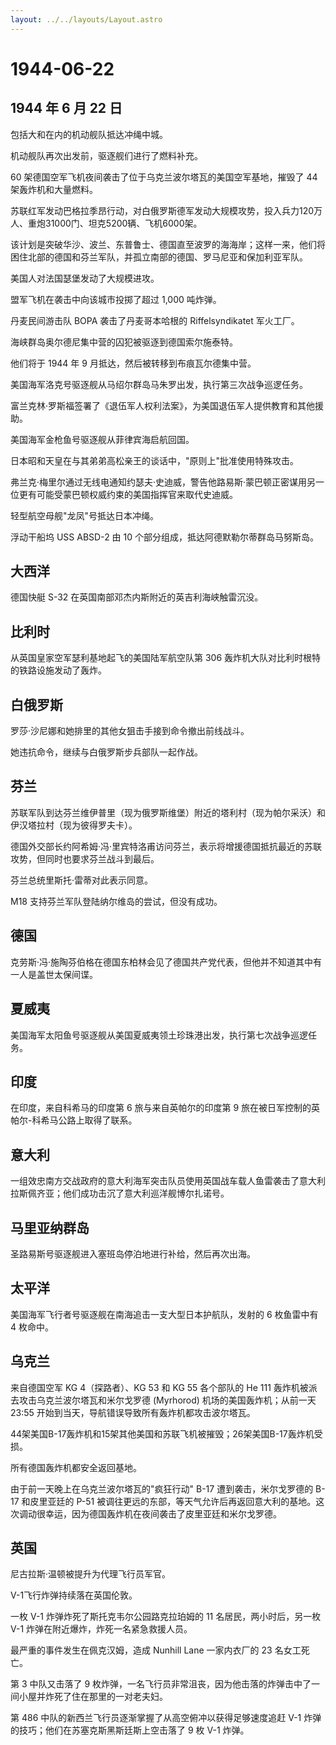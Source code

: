 ```yaml
---
layout: ../../layouts/Layout.astro
---
```


# 1944-06-22

## 1944 年 6 月 22 日

包括大和在内的机动舰队抵达冲绳中城。

机动舰队再次出发前，驱逐舰们进行了燃料补充。

60 架德国空军飞机夜间袭击了位于乌克兰波尔塔瓦的美国空军基地，摧毁了 44
架轰炸机和大量燃料。

苏联红军发动巴格拉季昂行动，对白俄罗斯德军发动大规模攻势，投入兵力120万人、重炮31000门、坦克5200辆、飞机6000架。

该计划是突破华沙、波兰、东普鲁士、德国直至波罗的海海岸；这样一来，他们将困住北部的德国和芬兰军队，并孤立南部的德国、罗马尼亚和保加利亚军队。

美国人对法国瑟堡发动了大规模进攻。

盟军飞机在袭击中向该城市投掷了超过 1,000 吨炸弹。

丹麦民间游击队 BOPA 袭击了丹麦哥本哈根的 Riffelsyndikatet 军火工厂。

海峡群岛奥尔德尼集中营的囚犯被驱逐到德国索尔施泰特。

他们将于 1944 年 9 月抵达，然后被转移到布痕瓦尔德集中营。

美国海军洛克号驱逐舰从马绍尔群岛马朱罗出发，执行第三次战争巡逻任务。

富兰克林·罗斯福签署了《退伍军人权利法案》，为美国退伍军人提供教育和其他援助。

美国海军金枪鱼号驱逐舰从菲律宾海启航回国。

日本昭和天皇在与其弟弟高松亲王的谈话中，"原则上"批准使用特殊攻击。

弗兰克·梅里尔通过无线电通知约瑟夫·史迪威，警告他路易斯·蒙巴顿正密谋用另一位更有可能受蒙巴顿权威约束的美国指挥官来取代史迪威。

轻型航空母舰"龙凤"号抵达日本冲绳。

浮动干船坞 USS ABSD-2 由 10 个部分组成，抵达阿德默勒尔蒂群岛马努斯岛。

## 大西洋

德国快艇 S-32 在英国南部邓杰内斯附近的英吉利海峡触雷沉没。

## 比利时

从英国皇家空军瑟利基地起飞的美国陆军航空队第 306
轰炸机大队对比利时根特的铁路设施发动了轰炸。

## 白俄罗斯

罗莎·沙尼娜和她排里的其他女狙击手接到命令撤出前线战斗。

她违抗命令，继续与白俄罗斯步兵部队一起作战。

## 芬兰

苏联军队到达芬兰维伊普里（现为俄罗斯维堡）附近的塔利村（现为帕尔采沃）和伊汉塔拉村（现为彼得罗夫卡）。

德国外交部长约阿希姆·冯·里宾特洛甫访问芬兰，表示将增援德国抵抗最近的苏联攻势，但同时也要求芬兰战斗到最后。

芬兰总统里斯托·雷蒂对此表示同意。

M18 支持芬兰军队登陆纳尔维岛的尝试，但没有成功。

## 德国

克劳斯·冯·施陶芬伯格在德国东柏林会见了德国共产党代表，但他并不知道其中有一人是盖世太保间谍。

## 夏威夷

美国海军太阳鱼号驱逐舰从美国夏威夷领土珍珠港出发，执行第七次战争巡逻任务。

## 印度

在印度，来自科希马的印度第 6 旅与来自英帕尔的印度第 9
旅在被日军控制的英帕尔-科希马公路上取得了联系。

## 意大利

一组效忠南方交战政府的意大利海军突击队员使用英国战车载人鱼雷袭击了意大利拉斯佩齐亚；他们成功击沉了意大利巡洋舰博尔扎诺号。

## 马里亚纳群岛

圣路易斯号驱逐舰进入塞班岛停泊地进行补给，然后再次出海。

## 太平洋

美国海军飞行者号驱逐舰在南海追击一支大型日本护航队，发射的 6 枚鱼雷中有
4 枚命中。

## 乌克兰

来自德国空军 KG 4（探路者）、KG 53 和 KG 55 各个部队的 He 111
轰炸机被派去攻击乌克兰波尔塔瓦和米尔戈罗德 (Myrhorod)
机场的美国轰炸机；从前一天 23:55
开始到当天，导航错误导致所有轰炸机都攻击波尔塔瓦。

44架美国B-17轰炸机和15架其他美国和苏联飞机被摧毁；26架美国B-17轰炸机受损。

所有德国轰炸机都安全返回基地。

由于前一天晚上在乌克兰波尔塔瓦的"疯狂行动" B-17 遭到袭击，米尔戈罗德的
B-17 和皮里亚廷的 P-51
被调往更远的东部，等天气允许后再返回意大利的基地。这次调动很幸运，因为德国轰炸机在夜间袭击了皮里亚廷和米尔戈罗德。

## 英国

尼古拉斯·温顿被提升为代理飞行员军官。

V-1飞行炸弹持续落在英国伦敦。

一枚 V-1 炸弹炸死了斯托克韦尔公园路克拉珀姆的 11
名居民，两小时后，另一枚 V-1 炸弹在附近爆炸，炸死一名紧急救援人员。

最严重的事件发生在佩克汉姆，造成 Nunhill Lane 一家内衣厂的 23
名女工死亡。

第 3 中队又击落了 9
枚炸弹，一名飞行员非常沮丧，因为他击落的炸弹击中了一间小屋并炸死了住在那里的一对老夫妇。

第 486 中队的新西兰飞行员逐渐掌握了从高空俯冲以获得足够速度追赶 V-1
炸弹的技巧；他们在苏塞克斯黑斯廷斯上空击落了 9 枚 V-1 炸弹。